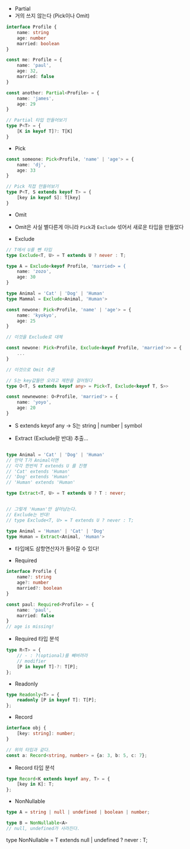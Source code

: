 - Partial
- 거의 쓰지 않는다 (Pick이나 Omit)

```typescript
interface Profile {
    name: string
    age: number
    married: boolean
}

const me: Profile = {
    name: 'paul',
    age: 32,
    married: false
}

const another: Partial<Profile> = {
    name: 'james',
    age: 29
}

// Partial 타입 만들어보기
type P<T> = {
    [K in keyof T]?: T[K]
}
```


- Pick

```typescript
const someone: Pick<Profile, 'name' | 'age'> = {
    name: 'dj',
    age: 33
}

// Pick 직접 만들어보기
type P<T, S extends keyof T> = {
    [key in keyof S]: T[key]
}
```

- Omit
- Omit은 사실 별다른게 아니라 `Pick`과 `Exclude` 섞어서 새로운 타입을 만들었다


- Exclude
```typescript
// T에서 U를 뺀 타입
type Exclude<T, U> = T extends U ? never : T;

type A = Exclude<keyof Profile, 'married> = {
    name: 'zozo',
    age: 30
}

type Animal = 'Cat' | 'Dog' | 'Human'
type Mammal = Exclude<Animal, 'Human'> 
```

```typescript
const newone: Pick<Profile, 'name' | 'age'> = {
    name: 'kyokyo',
    age: 25
}

// 이것을 Exclude로 대체

const newone: Pick<Profile, Exclude<keyof Profile, 'married'>> = {
    ...
}

// 이것으로 Omit 추론

// S는 key값들만 오라고 제한을 걸어뒀다
type O<T, S extends keyof any> = Pick<T, Exclude<keyof T, S>>

const newnewone: O<Profile, 'married'> = {
    name: 'yoyo',
    age: 20
}
```

- S extends keyof any -> S는 string | number | symbol


- Extract (Exclude랑 반대) 추출...

```typescript

type Animal = 'Cat' | 'Dog' | 'Human'
// 만약 T가 Animal이면
// 각각 한번씩 T extends U 를 진행
// 'Cat' extends 'Human'
// 'Dog' extends 'Human'
// 'Human' extends 'Human'

type Extract<T, U> = T extends U ? T : never;


// 그렇게 'Human'만 살아남는다.
// Exclude는 반대!
// type Exclude<T, U> = T extends U ? never : T;
```

```typescript
type Animal = 'Human' | 'Cat' | 'Dog'
type Human = Extract<Animal, 'Human'>
```

- 타입에도 삼항연산자가 들어갈 수 있다!


- Required

```typescript
interface Profile {
    name?: string
    age?: number
    married?: boolean
}

const paul: Required<Profile> = {
    name: 'paul',
    married: false
}
// age is missing!
```

- Required 타입 분석

```typescript
type R<T> = {
    // - : ?(optional)를 빼버려라
    // modifier
    [P in keyof T]-?: T[P];
};
```

- Readonly

```typescript
type Readonly<T> = {
    readonly [P in keyof T]: T[P];
};
```

- Record

```typescript
interface obj {
    [key: string]: number;
}

// 위의 타입과 같다.
const a: Record<string, number> = {a: 3, b: 5, c: 7};

```

- Record 타입 분석

```typescript
type Record<K extends keyof any, T> = {
    [key in K]: T;
};
```


- NonNullable

```typescript
type A = string | null | undefined | boolean | number;

type B = NonNullable<A>
// null, undefined가 사라진다.
```

type NonNullable<T> = T extends null | undefined ? never : T;
